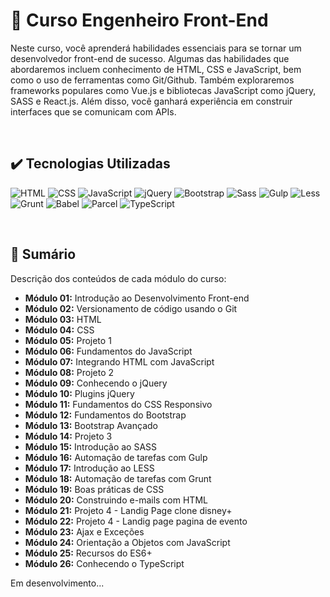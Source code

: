 # 📌 Curso Engenheiro Front-End
Neste curso, você aprenderá habilidades essenciais para se tornar um desenvolvedor front-end de sucesso. Algumas das habilidades que abordaremos incluem conhecimento de HTML, CSS e JavaScript, bem como o uso de ferramentas como Git/Github. Também exploraremos frameworks populares como Vue.js e bibliotecas JavaScript como jQuery, SASS e React.js. Além disso, você ganhará experiência em construir interfaces que se comunicam com APIs. 

<br>

## ✔️ Tecnologias Utilizadas
![HTML](https://img.shields.io/badge/HTML5-E34F26?style=for-the-badge&logo=html5&logoColor=white)
![CSS](https://img.shields.io/badge/CSS3-1572B6?style=for-the-badge&logo=css3&logoColor=white)
![JavaScript](https://img.shields.io/badge/JavaScript-323330?style=for-the-badge&logo=javascript&logoColor=F7DF1E)
![jQuery](https://img.shields.io/badge/jQuery-0769AD?style=for-the-badge&logo=jquery&logoColor=white)
![Bootstrap](https://img.shields.io/badge/Bootstrap-563D7C?style=for-the-badge&logo=bootstrap&logoColor=white)
![Sass](https://img.shields.io/badge/Sass-CC6699?style=for-the-badge&logo=sass&logoColor=white)
![Gulp](https://img.shields.io/badge/Gulp-CF4647?style=for-the-badge&logo=gulp&logoColor=white)
![Less](https://img.shields.io/badge/Less-1D365D?style=for-the-badge&logo=less&logoColor=white)
![Grunt](https://img.shields.io/badge/Grunt-E48632?style=for-the-badge&logo=grunt&logoColor=white)
![Babel](https://img.shields.io/badge/Babel-EEDA7C?style=for-the-badge&logo=babel&logoColor=white)
![Parcel](https://img.shields.io/badge/Parcel-E48632?style=for-the-badge&logo=parcel&logoColor=F7DF1E)
![TypeScript](https://img.shields.io/badge/TypeScript-007ACC?style=for-the-badge&logo=typescript&logoColor=white)

<br>

## 📎 Sumário
Descrição dos conteúdos de cada módulo do curso:
- **Módulo 01:** Introdução ao Desenvolvimento Front-end
- **Módulo 02:** Versionamento de código usando o Git
- **Módulo 03:** HTML
- **Módulo 04:** CSS
- **Módulo 05:** Projeto 1
- **Módulo 06:** Fundamentos do JavaScript
- **Módulo 07:** Integrando HTML com JavaScript
- **Módulo 08:** Projeto 2
- **Módulo 09:** Conhecendo o jQuery
- **Módulo 10:** Plugins jQuery
- **Módulo 11:** Fundamentos do CSS Responsivo
- **Módulo 12:** Fundamentos do Bootstrap
- **Módulo 13:** Bootstrap Avançado
- **Módulo 14:** Projeto 3
- **Módulo 15:** Introdução ao SASS
- **Módulo 16:** Automação de tarefas com Gulp
- **Módulo 17:** Introdução ao LESS
- **Módulo 18:** Automação de tarefas com Grunt
- **Módulo 19:** Boas práticas de CSS
- **Módulo 20:** Construindo e-mails com HTML
- **Módulo 21:** Projeto 4 - Landig Page clone disney+
- **Módulo 22:** Projeto 4 - Landig page pagina de evento
- **Módulo 23:** Ajax e Exceções
- **Módulo 24:** Orientação a Objetos com JavaScript
- **Módulo 25:** Recursos do ES6+
- **Módulo 26:** Conhecendo o TypeScript

Em desenvolvimento...